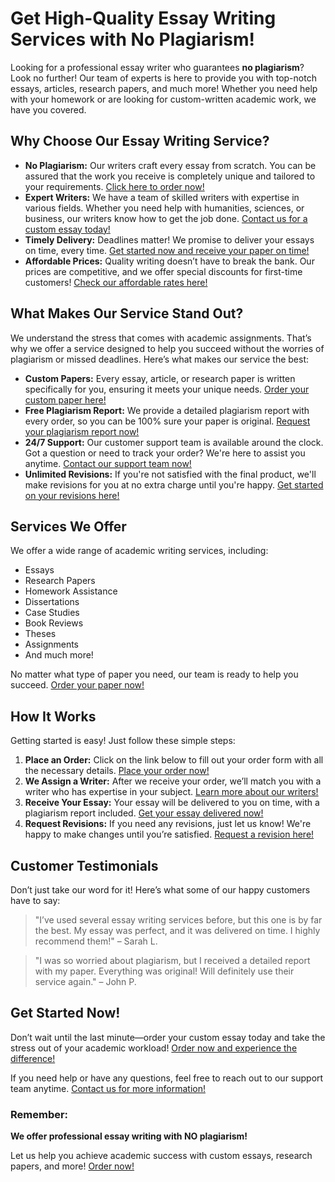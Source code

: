 # Get High-Quality Essay Writing Services with No Plagiarism!

Looking for a professional essay writer who guarantees **no plagiarism**? Look no further! Our team of experts is here to provide you with top-notch essays, articles, research papers, and much more! Whether you need help with your homework or are looking for custom-written academic work, we have you covered.

## Why Choose Our Essay Writing Service?

- **No Plagiarism:** Our writers craft every essay from scratch. You can be assured that the work you receive is completely unique and tailored to your requirements. [Click here to order now!](https://tinyurl.com/topessay?keyword=essay+writer+no+plagiarism)
- **Expert Writers:** We have a team of skilled writers with expertise in various fields. Whether you need help with humanities, sciences, or business, our writers know how to get the job done. [Contact us for a custom essay today!](https://tinyurl.com/topessay?keyword=essay+writer+no+plagiarism)
- **Timely Delivery:** Deadlines matter! We promise to deliver your essays on time, every time. [Get started now and receive your paper on time!](https://tinyurl.com/topessay?keyword=essay+writer+no+plagiarism)
- **Affordable Prices:** Quality writing doesn’t have to break the bank. Our prices are competitive, and we offer special discounts for first-time customers! [Check our affordable rates here!](https://tinyurl.com/topessay?keyword=essay+writer+no+plagiarism)

## What Makes Our Service Stand Out?

We understand the stress that comes with academic assignments. That’s why we offer a service designed to help you succeed without the worries of plagiarism or missed deadlines. Here’s what makes our service the best:

- **Custom Papers:** Every essay, article, or research paper is written specifically for you, ensuring it meets your unique needs. [Order your custom paper here!](https://tinyurl.com/topessay?keyword=essay+writer+no+plagiarism)
- **Free Plagiarism Report:** We provide a detailed plagiarism report with every order, so you can be 100% sure your paper is original. [Request your plagiarism report now!](https://tinyurl.com/topessay?keyword=essay+writer+no+plagiarism)
- **24/7 Support:** Our customer support team is available around the clock. Got a question or need to track your order? We're here to assist you anytime. [Contact our support team now!](https://tinyurl.com/topessay?keyword=essay+writer+no+plagiarism)
- **Unlimited Revisions:** If you're not satisfied with the final product, we'll make revisions for you at no extra charge until you're happy. [Get started on your revisions here!](https://tinyurl.com/topessay?keyword=essay+writer+no+plagiarism)

## Services We Offer

We offer a wide range of academic writing services, including:

- Essays
- Research Papers
- Homework Assistance
- Dissertations
- Case Studies
- Book Reviews
- Theses
- Assignments
- And much more!

No matter what type of paper you need, our team is ready to help you succeed. [Order your paper now!](https://tinyurl.com/topessay?keyword=essay+writer+no+plagiarism)

## How It Works

Getting started is easy! Just follow these simple steps:

1. **Place an Order:** Click on the link below to fill out your order form with all the necessary details. [Place your order now!](https://tinyurl.com/topessay?keyword=essay+writer+no+plagiarism)
2. **We Assign a Writer:** After we receive your order, we’ll match you with a writer who has expertise in your subject. [Learn more about our writers!](https://tinyurl.com/topessay?keyword=essay+writer+no+plagiarism)
3. **Receive Your Essay:** Your essay will be delivered to you on time, with a plagiarism report included. [Get your essay delivered now!](https://tinyurl.com/topessay?keyword=essay+writer+no+plagiarism)
4. **Request Revisions:** If you need any revisions, just let us know! We're happy to make changes until you’re satisfied. [Request a revision here!](https://tinyurl.com/topessay?keyword=essay+writer+no+plagiarism)

## Customer Testimonials

Don’t just take our word for it! Here’s what some of our happy customers have to say:

> "I’ve used several essay writing services before, but this one is by far the best. My essay was perfect, and it was delivered on time. I highly recommend them!" – Sarah L.

> "I was so worried about plagiarism, but I received a detailed report with my paper. Everything was original! Will definitely use their service again." – John P.

## Get Started Now!

Don’t wait until the last minute—order your custom essay today and take the stress out of your academic workload! [Order now and experience the difference!](https://tinyurl.com/topessay?keyword=essay+writer+no+plagiarism)

If you need help or have any questions, feel free to reach out to our support team anytime. [Contact us for more information!](https://tinyurl.com/topessay?keyword=essay+writer+no+plagiarism)

### Remember:

**We offer professional essay writing with NO plagiarism!**

Let us help you achieve academic success with custom essays, research papers, and more! [Order now!](https://tinyurl.com/topessay?keyword=essay+writer+no+plagiarism)
